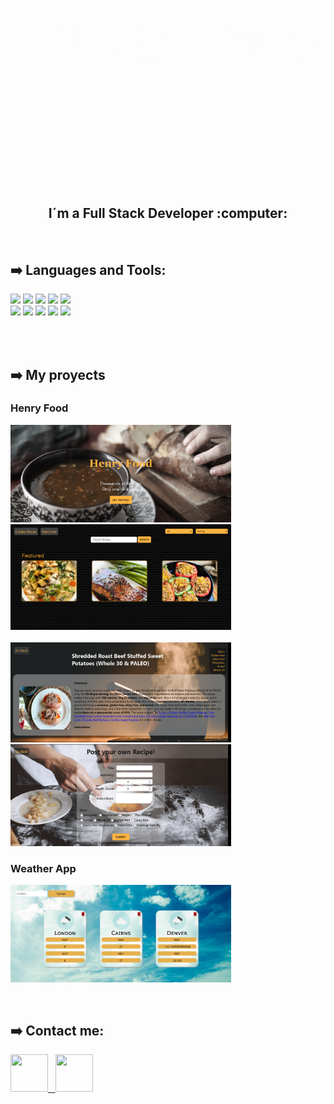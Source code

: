 
![Hi](https://github.com/selebruno/selebruno/blob/main/hi!%20i%C2%B4m%20sele.gif)


<h2 align="center">
I´m a Full Stack Developer :computer: 
</h2>

&nbsp;&nbsp;


## :arrow_right: Languages and Tools:

<p>
  <code><img width="15%" heigth="100px" src="https://cobaltoconsulting.com/wp-content/uploads/2019/09/javascript-logo.png"></code>
  <code><img width="15%" heigth="100px" src="https://programacion.net/files/article/article_02169_.jpg"></code>
  <code><img width="15%"heigth="100px" src="https://disenowebakus.net/imagenes/articulos/html5.jpg"></code>
  <code><img width="15%" heigth="100px" src="https://blog.wildix.com/wp-content/uploads/2020/06/react-logo.jpg"></code>
  <code><img width="15%" heigth="100px" src="https://dineroclub.net/wp-content/uploads/2021/02/REDUX.png"></code>
    <br />
  <code><img width="15%"heigth="100px" src="https://training.techtalkthai.com/wp-content/uploads/2020/11/nodejs_logo_banner_01-600x314-1.png"></code>
  <code><img width="15%" heigth="100px" src="https://miro.medium.com/max/766/1*uPL1uCtLBRSk6akPL2hNzg.jpeg"></code>
  <code><img width="15%" heigth="10opx" src="https://alvaroperdiz.com/images/headers/postgresql.png"></code>
  <code><img width="15%"  heigth="100px" src="https://i.blogs.es/91493f/sequelize/1366_2000.png"></code>
  <code><img  width="15%"  heigth="100px" src="https://i.imgur.com/DRUiMyM.png"></code>
  <br />
  <br />
</p>

&nbsp;

## :arrow_right: My proyects


<h3> Henry Food </h3>
<p> 
  <a><img width="70%" src="https://github.com/selebruno/selebruno/blob/main/Screenshot%202021-06-01%20at%2011-45-20%20Henry%20Food.png"></a>
  <a><img width="70%" src="https://github.com/selebruno/selebruno/blob/main/Screenshot%202021-06-01%20at%2011-45-35%20Henry%20Food.png"></a>
  <a><img width="70%" src2="https://github.com/selebruno/selebruno/blob/main/Screenshot%202021-06-01%20at%2011-46-20%20Henry%20Food.png"></a>
  <a><img width="70%" src="https://github.com/selebruno/selebruno/blob/main/Screenshot%202021-06-01%20at%2011-46-37%20Henry%20Food.png"></a>
  <a><img width="70%" src="https://github.com/selebruno/selebruno/blob/main/Screenshot%202021-06-01%20at%2011-47-02%20Henry%20Food.png"></a>
</p>

<h3> Weather App </h3>
 <a><img width="70%" src="https://github.com/selebruno/selebruno/blob/main/Screenshot%202021-05-31%20at%2017-48-47%20Weather%20App.png"></a>



&nbsp;

## :arrow_right: Contact me:
<span >
<a href="https://www.linkedin.com/in/selene-bruno-409ab0ba/" ><img width="60px" height="60px" src="https://cdn.icon-icons.com/icons2/2428/PNG/512/linkedin_black_logo_icon_147114.png"> &nbsp;
<a href="mailto:selebruno@hotmail.com" ><img width="60px" height="60px" src="https://upload.wikimedia.org/wikipedia/commons/thumb/e/ec/Circle-icons-mail.svg/1200px-Circle-icons-mail.svg.png">
</span>
